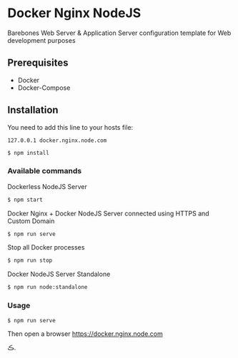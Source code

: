 # Docker Nginx NodeJS
Barebones Web Server & Application Server configuration template for Web development purposes

## Prerequisites
  * Docker
  * Docker-Compose

## Installation
You need to add this line to your hosts file:
```
127.0.0.1 docker.nginx.node.com
```

```bash
$ npm install
```

### Available commands
Dockerless NodeJS Server
```bash
$ npm start
```

Docker Nginx + Docker NodeJS Server connected using HTTPS and Custom Domain
```bash
$ npm run serve
```

Stop all Docker processes
```bash
$ npm run stop
```

Docker NodeJS Server Standalone
```bash
$ npm run node:standalone
```
### Usage
```bash
$ npm run serve
```

Then open a browser https://docker.nginx.node.com

ڪ.


